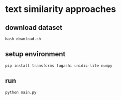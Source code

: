 # text similarity approaches

## download dataset

```shell
bash download.sh
```

## setup environment

```shell
pip install transforms fugashi unidic-lite numpy
```

## run

```shell
python main.py
```
